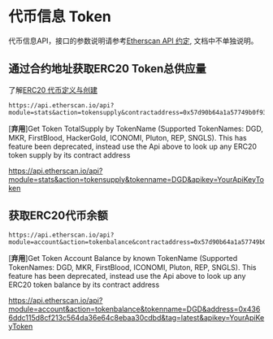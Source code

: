 # 代币信息 Token

代币信息API，接口的参数说明请参考[Etherscan API 约定](Introduction.md), 文档中不单独说明。

## 通过合约地址获取ERC20 Token总供应量

了解[ERC20 代币定义与创建](https://learnblockchain.cn/2018/01/12/create_token/)


```
https://api.etherscan.io/api?module=stats&action=tokensupply&contractaddress=0x57d90b64a1a57749b0f932f1a3395792e12e7055&apikey=YourApiKeyToken
```

[**弃用**]Get Token TotalSupply by TokenName (Supported TokenNames: DGD, MKR, FirstBlood, HackerGold, ICONOMI, Pluton, REP, SNGLS). This has feature been deprecated, instead use the Api above to look up any ERC20 token supply by its contract address

https://api.etherscan.io/api?module=stats&action=tokensupply&tokenname=DGD&apikey=YourApiKeyToken

## 获取ERC20代币余额


```
https://api.etherscan.io/api?module=account&action=tokenbalance&contractaddress=0x57d90b64a1a57749b0f932f1a3395792e12e7055&address=0xe04f27eb70e025b78871a2ad7eabe85e61212761&tag=latest&apikey=YourApiKeyToken
```

[**弃用**]Get Token Account Balance by known TokenName (Supported TokenNames: DGD, MKR, FirstBlood, ICONOMI, Pluton, REP, SNGLS). This feature has been deprecated, instead use the Api above to look up any ERC20 token balance by its contract address

https://api.etherscan.io/api?module=account&action=tokenbalance&tokenname=DGD&address=0x4366ddc115d8cf213c564da36e64c8ebaa30cdbd&tag=latest&apikey=YourApiKeyToken

